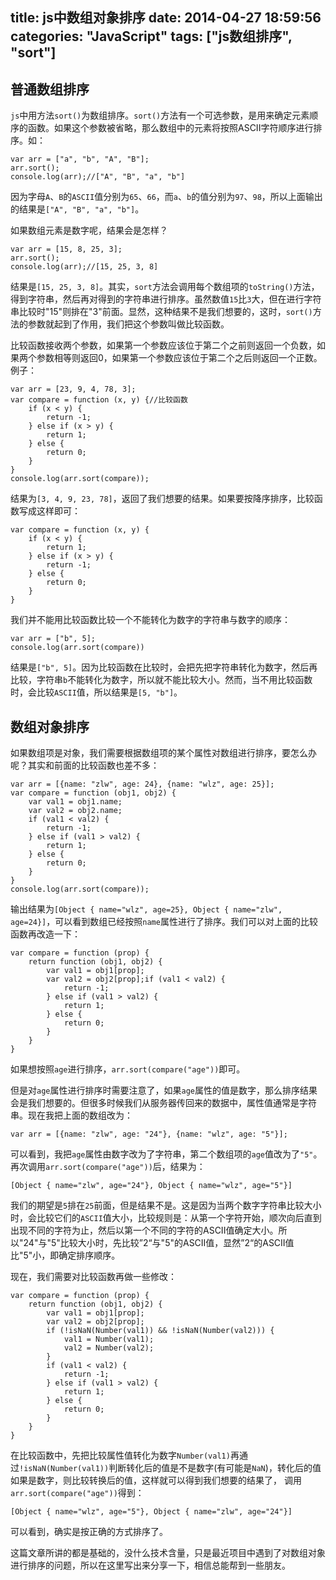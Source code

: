title: js中数组对象排序
date: 2014-04-27 18:59:56
categories: "JavaScript"
tags: ["js数组排序", "sort"]
---

## 普通数组排序　　

`js`中用方法`sort()`为数组排序。`sort()`方法有一个可选参数，是用来确定元素顺序的函数。如果这个参数被省略，那么数组中的元素将按照ASCII字符顺序进行排序。如：

```
var arr = ["a", "b", "A", "B"];
arr.sort();
console.log(arr);//["A", "B", "a", "b"]
```

因为字母`A`、`B`的`ASCII`值分别为`65`、`66`，而`a`、`b`的值分别为`97`、`98`，所以上面输出的结果是`["A", "B", "a", "b"]`。

<!--more-->

如果数组元素是数字呢，结果会是怎样？

```
var arr = [15, 8, 25, 3];
arr.sort();
console.log(arr);//[15, 25, 3, 8]
```

结果是`[15, 25, 3, 8]`。其实，`sort`方法会调用每个数组项的`toString()`方法，得到字符串，然后再对得到的字符串进行排序。虽然数值`15`比`3`大，但在进行字符串比较时"15"则排在"3"前面。显然，这种结果不是我们想要的，这时，`sort()`方法的参数就起到了作用，我们把这个参数叫做比较函数。

比较函数接收两个参数，如果第一个参数应该位于第二个之前则返回一个负数，如果两个参数相等则返回0，如果第一个参数应该位于第二个之后则返回一个正数。例子：

```
var arr = [23, 9, 4, 78, 3];
var compare = function (x, y) {//比较函数
    if (x < y) {
        return -1;
    } else if (x > y) {
        return 1;
    } else {
        return 0;
    }
}
console.log(arr.sort(compare));
```

结果为`[3, 4, 9, 23, 78]`，返回了我们想要的结果。如果要按降序排序，比较函数写成这样即可：

```
var compare = function (x, y) {
    if (x < y) {
        return 1;
    } else if (x > y) {
        return -1;
    } else {
        return 0;
    }
}
```

我们并不能用比较函数比较一个不能转化为数字的字符串与数字的顺序：

```
var arr = ["b", 5];
console.log(arr.sort(compare))
```

结果是`["b", 5]`。因为比较函数在比较时，会把先把字符串转化为数字，然后再比较，字符串`b`不能转化为数字，所以就不能比较大小。然而，当不用比较函数时，会比较`ASCII`值，所以结果是`[5, "b"]`。

## 数组对象排序

如果数组项是对象，我们需要根据数组项的某个属性对数组进行排序，要怎么办呢？其实和前面的比较函数也差不多：

```
var arr = [{name: "zlw", age: 24}, {name: "wlz", age: 25}];
var compare = function (obj1, obj2) {
    var val1 = obj1.name;
    var val2 = obj2.name;
    if (val1 < val2) {
        return -1;
    } else if (val1 > val2) {
        return 1;
    } else {
        return 0;
    }
}
console.log(arr.sort(compare));
```

输出结果为`[Object { name="wlz", age=25}, Object { name="zlw", age=24}]`，可以看到数组已经按照`name`属性进行了排序。我们可以对上面的比较函数再改造一下：

```
var compare = function (prop) {
    return function (obj1, obj2) {
        var val1 = obj1[prop];
        var val2 = obj2[prop];if (val1 < val2) {
            return -1;
        } else if (val1 > val2) {
            return 1;
        } else {
            return 0;
        }
    }
}
```

如果想按照`age`进行排序，`arr.sort(compare("age"))`即可。

但是对`age`属性进行排序时需要注意了，如果`age`属性的值是数字，那么排序结果会是我们想要的。但很多时候我们从服务器传回来的数据中，属性值通常是字符串。现在我把上面的数组改为：

```
var arr = [{name: "zlw", age: "24"}, {name: "wlz", age: "5"}];
```
可以看到，我把`age`属性由数字改为了字符串，第二个数组项的`age`值改为了`"5"`。再次调用`arr.sort(compare("age"))`后，结果为：

```
[Object { name="zlw", age="24"}, Object { name="wlz", age="5"}]
```

我们的期望是`5`排在`25`前面，但是结果不是。这是因为当两个数字字符串比较大小时，会比较它们的`ASCII`值大小，比较规则是：从第一个字符开始，顺次向后直到出现不同的字符为止，然后以第一个不同的字符的ASCII值确定大小。所以"24"与"5"比较大小时，先比较”2“与"5"的ASCII值，显然”2“的ASCII值比"5"小，即确定排序顺序。

现在，我们需要对比较函数再做一些修改：

```
var compare = function (prop) {
    return function (obj1, obj2) {
        var val1 = obj1[prop];
        var val2 = obj2[prop];
        if (!isNaN(Number(val1)) && !isNaN(Number(val2))) {
            val1 = Number(val1);
            val2 = Number(val2);
        }
        if (val1 < val2) {
            return -1;
        } else if (val1 > val2) {
            return 1;
        } else {
            return 0;
        }
    }
}
```

在比较函数中，先把比较属性值转化为数字`Number(val1)`再通过`!isNaN(Number(val1))`判断转化后的值是不是数字(有可能是`NaN`)，转化后的值如果是数字，则比较转换后的值，这样就可以得到我们想要的结果了， 调用`arr.sort(compare("age"))`得到：

```
[Object { name="wlz", age="5"}, Object { name="zlw", age="24"}]
```

可以看到，确实是按正确的方式排序了。

这篇文章所讲的都是基础的，没什么技术含量，只是最近项目中遇到了对数组对象进行排序的问题，所以在这里写出来分享一下，相信总能帮到一些朋友。

　　
